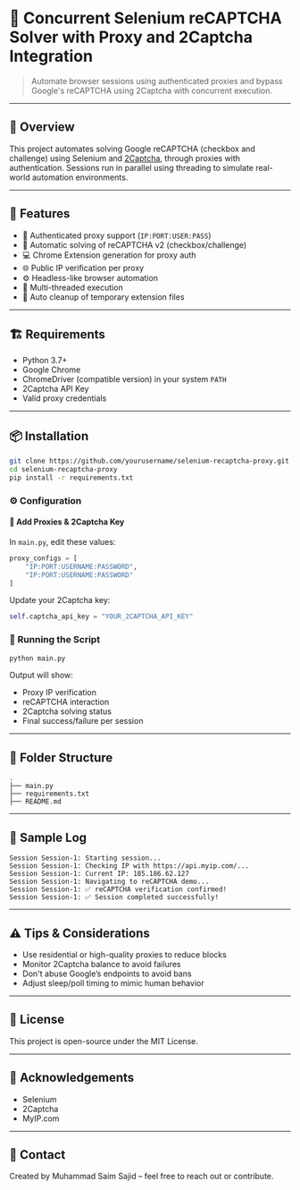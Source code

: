 # 🚀 Concurrent Selenium reCAPTCHA Solver with Proxy and 2Captcha Integration

> Automate browser sessions using authenticated proxies and bypass Google's reCAPTCHA using 2Captcha with concurrent execution.

---

## 📌 Overview

This project automates solving Google reCAPTCHA (checkbox and challenge) using Selenium and [2Captcha](https://2captcha.com), through proxies with authentication. Sessions run in parallel using threading to simulate real-world automation environments.

---

## 🧩 Features

- 🔐 Authenticated proxy support (`IP:PORT:USER:PASS`)
- 🤖 Automatic solving of reCAPTCHA v2 (checkbox/challenge)
- 💻 Chrome Extension generation for proxy auth
- 🌐 Public IP verification per proxy
- ⚙️ Headless-like browser automation
- 🧵 Multi-threaded execution
- 🧼 Auto cleanup of temporary extension files

---

## 🏗️ Requirements

- Python 3.7+
- Google Chrome
- ChromeDriver (compatible version) in your system `PATH`
- 2Captcha API Key
- Valid proxy credentials

---

## 📦 Installation

```bash
git clone https://github.com/yourusername/selenium-recaptcha-proxy.git
cd selenium-recaptcha-proxy
pip install -r requirements.txt
```

### ⚙️ Configuration
#### 🔑 Add Proxies & 2Captcha Key

In `main.py`, edit these values:

```python
proxy_configs = [
    "IP:PORT:USERNAME:PASSWORD",
    "IP:PORT:USERNAME:PASSWORD"
]
```

Update your 2Captcha key:

```python
self.captcha_api_key = "YOUR_2CAPTCHA_API_KEY"
```

### 🚀 Running the Script

```bash
python main.py
```

Output will show:
- Proxy IP verification
- reCAPTCHA interaction
- 2Captcha solving status
- Final success/failure per session

---

## 📂 Folder Structure

```
.
├── main.py
├── requirements.txt
├── README.md
```

---

## 📄 Sample Log

```
Session Session-1: Starting session...
Session Session-1: Checking IP with https://api.myip.com/...
Session Session-1: Current IP: 185.186.62.127
Session Session-1: Navigating to reCAPTCHA demo...
Session Session-1: ✅ reCAPTCHA verification confirmed!
Session Session-1: ✅ Session completed successfully!
```

---

## ⚠️ Tips & Considerations

- Use residential or high-quality proxies to reduce blocks
- Monitor 2Captcha balance to avoid failures
- Don't abuse Google’s endpoints to avoid bans
- Adjust sleep/poll timing to mimic human behavior

---

## 📑 License

This project is open-source under the MIT License.

---

## 🤝 Acknowledgements

- Selenium
- 2Captcha
- MyIP.com

---

## 📧 Contact

Created by Muhammad Saim Sajid – feel free to reach out or contribute.
